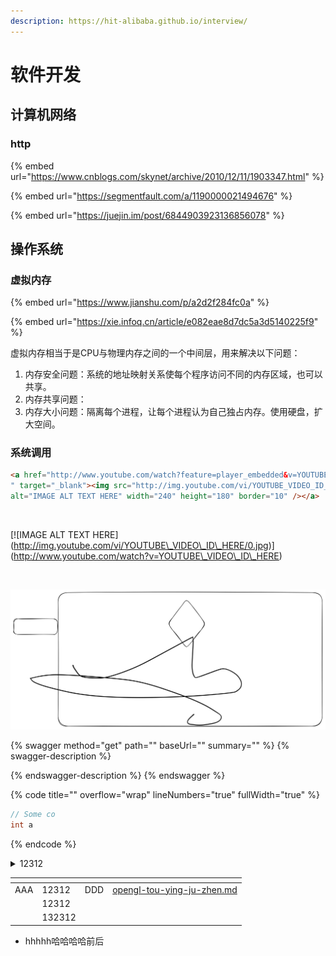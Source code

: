 ```yaml
---
description: https://hit-alibaba.github.io/interview/
---
```


# 软件开发

## 计算机网络

### http

{% embed url="https://www.cnblogs.com/skynet/archive/2010/12/11/1903347.html" %}

{% embed url="https://segmentfault.com/a/1190000021494676" %}

{% embed url="https://juejin.im/post/6844903923136856078" %}



## 操作系统

### 虚拟内存

{% embed url="https://www.jianshu.com/p/a2d2f284fc0a" %}

{% embed url="https://xie.infoq.cn/article/e082eae8d7dc5a3d5140225f9" %}



虚拟内存相当于是CPU与物理内存之间的一个中间层，用来解决以下问题：

1. 内存安全问题：系统的地址映射关系使每个程序访问不同的内存区域，也可以共享。
2. 内存共享问题：
3. 内存大小问题：隔离每个进程，让每个进程认为自己独占内存。使用硬盘，扩大空间。

### 系统调用

```html
<a href="http://www.youtube.com/watch?feature=player_embedded&v=YOUTUBE_VIDEO_ID_HERE
" target="_blank"><img src="http://img.youtube.com/vi/YOUTUBE_VIDEO_ID_HERE/0.jpg"
alt="IMAGE ALT TEXT HERE" width="240" height="180" border="10" /></a>
```

```markdown
```

[\
](https://chrisniael.gitbooks.io/gitbook-documentation/content/format/chapters.html)\[!\[IMAGE ALT TEXT HERE]\(http://img.youtube.com/vi/YOUTUBE\_VIDEO\_ID\_HERE/0.jpg)]\(http://www.youtube.com/watch?v=YOUTUBE\_VIDEO\_ID\_HERE)

<figure><img src="https://www.google.com.hk/images/branding/googlelogo/2x/googlelogo_color_92x30dp.png" alt="" width="563"><figcaption></figcaption></figure>





<img src=".gitbook/assets/file.excalidraw.svg" alt="" class="gitbook-drawing">





{% swagger method="get" path="" baseUrl="" summary="" %}
{% swagger-description %}

{% endswagger-description %}
{% endswagger %}

{% code title="" overflow="wrap" lineNumbers="true" fullWidth="true" %}
```cpp
// Some co
int a
```
{% endcode %}



<details>

<summary>12312</summary>

13231

123

12

3

12

</details>

<table data-view="cards"><thead><tr><th></th><th></th><th></th><th data-hidden data-card-target data-type="content-ref"></th></tr></thead><tbody><tr><td>AAA</td><td>12312</td><td>DDD</td><td><a href="shen-jing-wang-luo-yu-shen-du-xue-xi/opengl-tou-ying-ju-zhen.md">opengl-tou-ying-ju-zhen.md</a></td></tr><tr><td></td><td>12312</td><td></td><td></td></tr><tr><td></td><td>132312</td><td></td><td></td></tr></tbody></table>



* hhhhh哈哈哈哈前后






